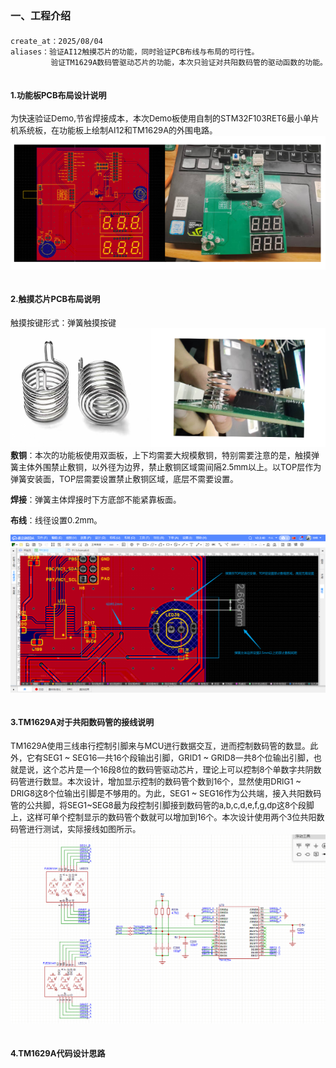 # <span class="green"><font size=3>一、工程介绍</font></span>

```bash
create_at：2025/08/04
aliases：验证AI12触摸芯片的功能，同时验证PCB布线与布局的可行性。
         验证TM1629A数码管驱动芯片的功能，本次只验证对共阳数码管的驱动函数的功能。
```

## <font size=2>1.功能板PCB布局设计说明</font>

<font size=2>为快速验证Demo,节省焊接成本，本次Demo板使用自制的STM32F103RET6最小单片机系统板，在功能板上绘制AI12和TM1629A的外围电路。</font>
![功能板](./images/Demo_Images8.png)

## <font size=2>2.触摸芯片PCB布局说明</font>
<font size=2>触摸按键形式：弹簧触摸按键</font>
![触摸弹簧](./images/Demo_Images7.png)
<font size=2>
**敷铜**：本次的功能板使用双面板，上下均需要大规模敷铜，特别需要注意的是，触摸弹簧主体外围禁止敷铜，以外径为边界，禁止敷铜区域需间隔2.5mm以上。以TOP层作为弹簧安装面，TOP层需要设置禁止敷铜区域，底层不需要设置。

**焊接**：弹簧主体焊接时下方底部不能紧靠板面。

**布线**：线径设置0.2mm。
</font>

![触摸弹簧](./images/Demo_Images3.png)

## <font size=2>3.TM1629A对于共阳数码管的接线说明</font>
<font size=2>TM1629A使用三线串行控制引脚来与MCU进行数据交互，进而控制数码管的数显。此外，它有SEG1 ~ SEG16一共16个段输出引脚，GRID1 ~ GRID8一共8个位输出引脚，也就是说，这个芯片是一个16段8位的数码管驱动芯片，理论上可以控制8个单数字共阴数码管进行数显。本次设计，增加显示控制的数码管个数到16个，显然使用DRIG1 ~ DRIG8这8个位输出引脚是不够用的。为此，SEG1 ~ SEG16作为公共端，接入共阳数码管的公共脚，将SEG1~SEG8最为段控制引脚接到数码管的a,b,c,d,e,f,g,dp这8个段脚上，这样可单个控制显示的数码管个数就可以增加到16个。本次设计使用两个3位共阳数码管进行测试，实际接线如图所示。</font>
![数码管接线](./images/Demo_Images6.png)


## <font size=2>4.TM1629A代码设计思路</font>

